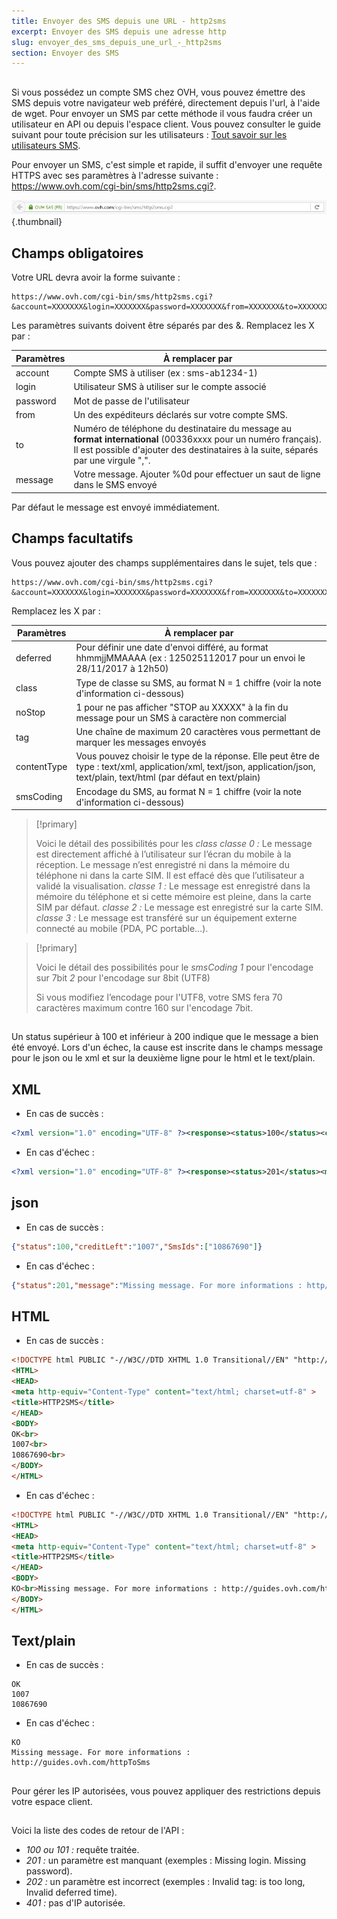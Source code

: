 ```yaml
---
title: Envoyer des SMS depuis une URL - http2sms
excerpt: Envoyer des SMS depuis une adresse http
slug: envoyer_des_sms_depuis_une_url_-_http2sms
section: Envoyer des SMS
---
```


## 

Si vous possédez un compte SMS chez OVH, vous pouvez émettre des SMS depuis votre navigateur web préféré, directement depuis l'url, à l'aide de wget.
Pour envoyer un SMS par cette méthode il vous faudra créer un utilisateur en API ou depuis l'espace client.
Vous pouvez consulter le guide suivant pour toute précision sur les utilisateurs : [Tout savoir sur les utilisateurs SMS]({https://docs.ovh.com/fr/sms/tout_savoir_sur_les_utilisateurs_sms/).


Pour envoyer un SMS, c'est simple et rapide, il suffit d'envoyer une requête HTTPS avec ses paramètres à l'adresse suivante : <https://www.ovh.com/cgi-bin/sms/http2sms.cgi?>.

![](images/img_4011.jpg){.thumbnail}

## Champs obligatoires

Votre URL devra avoir la forme suivante : 

```
https://www.ovh.com/cgi-bin/sms/http2sms.cgi?&account=XXXXXXX&login=XXXXXXX&password=XXXXXXX&from=XXXXXXX&to=XXXXXXX&message=XXXXXXX
```


Les paramètres suivants doivent être séparés par des &. Remplacez les X par :

|Paramètres|À remplacer par|
|---|---|
|account|Compte SMS à utiliser (ex : sms-ab1234-1)|
|login|Utilisateur SMS à utiliser sur le compte associé|
|password|Mot de passe de l'utilisateur|
|from|Un des expéditeurs déclarés sur votre compte SMS.|
|to|Numéro de téléphone du destinataire du message au **format international** (00336xxxx pour un numéro français). Il est possible d'ajouter des destinataires à la suite, séparés par une virgule ",".|
|message|Votre message. Ajouter %0d pour effectuer un saut de ligne dans le SMS envoyé|

Par défaut le message est envoyé immédiatement.


## Champs facultatifs

Vous pouvez ajouter des champs supplémentaires dans le sujet, tels que :

```
https://www.ovh.com/cgi-bin/sms/http2sms.cgi?&account=XXXXXXX&login=XXXXXXX&password=XXXXXXX&from=XXXXXXX&to=XXXXXXX1,XXXXXXX2&message=XXXXXXX&deferred=XXXXXXX&class=X&smsCoding=X&noStop=X
```

Remplacez les X par :

|Paramètres|À remplacer par|
|---|---|
|deferred|Pour définir une date d'envoi différé, au format hhmmjjMMAAAA (ex : 125025112017 pour un envoi le 28/11/2017 à 12h50)|
|class|Type de classe su SMS, au format N = 1 chiffre (voir la note d'information ci-dessous)|
|noStop|1 pour ne pas afficher "STOP au XXXXX" à la fin du message pour un SMS à caractère non commercial|
|tag|Une chaîne de maximum 20 caractères vous permettant de marquer les messages envoyés|
|contentType|Vous pouvez choisir le type de la réponse. Elle peut être de type : text/xml, application/xml, text/json, application/json, text/plain, text/html (par défaut en text/plain)|
|smsCoding|Encodage du SMS, au format N = 1 chiffre (voir la note d'information ci-dessous)|

> [!primary]
>
> Voici le détail des possibilités pour les *class*
> *classe 0 :* Le message est directement affiché à l’utilisateur sur l’écran du mobile à la réception. Le message n’est enregistré ni dans la mémoire du téléphone ni dans la carte SIM. Il est effacé dès que l’utilisateur a validé la visualisation.
> *classe 1 :* Le message est enregistré dans la mémoire du téléphone et si cette mémoire est pleine, dans la carte SIM par défaut.
> *classe 2 :* Le message est enregistré sur la carte SIM.
> *classe 3 :* Le message est transféré sur un équipement externe connecté au mobile (PDA, PC portable…).
>

> [!primary]
>
> Voici le détail des possibilités pour le *smsCoding*
> *1* pour l'encodage sur 7bit
> *2* pour l'encodage sur 8bit (UTF8)
> 
>Si vous modifiez l’encodage pour l'UTF8, votre SMS fera 70 caractères maximum contre 160 sur l'encodage 7bit.
> 


## 
Un status supérieur à 100 et inférieur à 200 indique que le message a bien été envoyé.
Lors d'un échec, la cause est inscrite dans le champs message pour le json ou le xml et sur la deuxième ligne pour le html et le text/plain.


## XML

- En cas de succès :

```xml
<?xml version="1.0" encoding="UTF-8" ?><response><status>100</status><creditLeft>1007</creditLeft><smsIds><smsId>10867690</smsId></smsIds></response>
```

- En cas d'échec :

```xml
<?xml version="1.0" encoding="UTF-8" ?><response><status>201</status><message>Missing message. For more informations : http://guides.ovh.com/httpToSms</message></response>
```


## json

- En cas de succès :

```json
{"status":100,"creditLeft":"1007","SmsIds":["10867690"]}
```

- En cas d'échec :

```json
{"status":201,"message":"Missing message. For more informations : http//:guides.ovh.com/httpToSms"}
```


## HTML

- En cas de succès :

```html
<!DOCTYPE html PUBLIC "-//W3C//DTD XHTML 1.0 Transitional//EN" "http://www.w3.org/TR/xhtml1/DTD/xhtml1-transitional.dtd">
<HTML>
<HEAD>
<meta http-equiv="Content-Type" content="text/html; charset=utf-8" >
<title>HTTP2SMS</title>
</HEAD>
<BODY>
OK<br>
1007<br>
10867690<br>
</BODY>
</HTML>
```

- En cas d'échec :

```html
<!DOCTYPE html PUBLIC "-//W3C//DTD XHTML 1.0 Transitional//EN" "http://www.w3.org/TR/xhtml1/DTD/xhtml1-transitional.dtd">
<HTML>
<HEAD>
<meta http-equiv="Content-Type" content="text/html; charset=utf-8" >
<title>HTTP2SMS</title>
</HEAD>
<BODY>
KO<br>Missing message. For more informations : http://guides.ovh.com/httpToSms<br>
</BODY>
</HTML>
```

## Text/plain

- En cas de succès :

```
OK
1007
10867690
```

- En cas d'échec :

```
KO
Missing message. For more informations : http://guides.ovh.com/httpToSms
```


## 
Pour gérer les IP autorisées, vous pouvez appliquer des restrictions depuis votre espace client.

## 
Voici la liste des codes de retour de l'API :

- *100 ou 101 :* requête traitée.
- *201 :* un paramètre est manquant (exemples : Missing login. Missing password).
- *202 :* un paramètre est incorrect (exemples : Invalid tag: is too long, Invalid deferred time).
- *401 :* pas d'IP autorisée.


